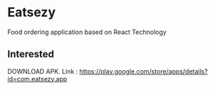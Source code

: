 # Eatsezy
Food ordering application based on React Technology

## Interested
DOWNLOAD APK. Link : https://play.google.com/store/apps/details?id=com.eatsezy.app
